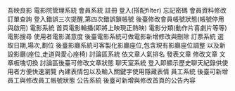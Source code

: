 吾映良影 電影院管理系統
會員系統 註冊 登入(搭配filter) 忘記密碼 會員資料修改 訂單查詢 登入錯誤三次提醒,第四次錯誤鎖帳號 後臺修改會員帳號狀態(帳號停用與啟用)
電影系統 首頁電影輪播(即將上映現正熱映) 電影分類(動作片喜劇片等等) 電影搜尋 使用者電影滿意度 後臺電影系統可做電影新增修改與刪除
訂票系統 選取日期,場次,劃位 後臺影廳系統可客製化影廳座位,包含現有影廳座位調整 以及新設影廳(座位,走道與愛心座椅)
討論區系統 依文章人氣排名 發表文章 修改文章 文章板塊切換 討論區後臺可修改文章狀態
聊天室系統 登入即顯示歷史聊天紀錄供使用者方便快速瀏覽 內建表情包以及輸入關鍵字使用隱藏表情
員工系統 後臺可新增員工與修改員工帳號狀態 
公告系統 後臺可新增與修改首頁的公告內容
